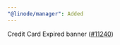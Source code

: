 ```yaml
---
"@linode/manager": Added
---
```


Credit Card Expired banner ([#11240](https://github.com/linode/manager/pull/11240))
